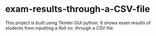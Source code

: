 # exam-results-through-a-CSV-file
This project is built using Tkinter GUI python. It shows exam results of students from inputting a Roll no. through a CSV file.
